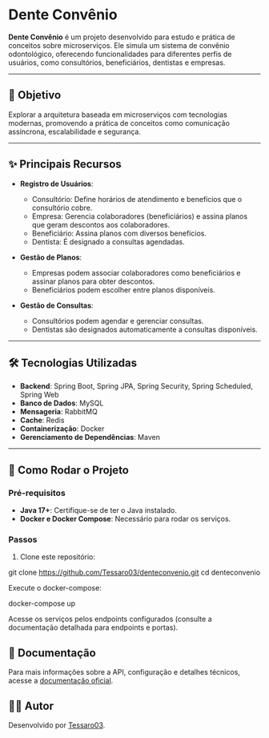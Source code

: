 # Dente Convênio 

**Dente Convênio** é um projeto desenvolvido para estudo e prática de conceitos sobre microserviços. Ele simula um sistema de convênio odontológico, oferecendo funcionalidades para diferentes perfis de usuários, como consultórios, beneficiários, dentistas e empresas.

---

## 🎯 Objetivo

Explorar a arquitetura baseada em microserviços com tecnologias modernas, promovendo a prática de conceitos como comunicação assíncrona, escalabilidade e segurança. 

---

## ✨ Principais Recursos

- **Registro de Usuários**:
  - Consultório: Define horários de atendimento e benefícios que o consultório cobre.
  - Empresa: Gerencia colaboradores (beneficiários) e assina planos que geram descontos aos colaboradores.
  - Beneficiário: Assina planos com diversos benefícios.
  - Dentista: É designado a consultas agendadas.

- **Gestão de Planos**:
  - Empresas podem associar colaboradores como beneficiários e assinar planos para obter descontos.
  - Beneficiários podem escolher entre planos disponíveis.

- **Gestão de Consultas**:
  - Consultórios podem agendar e gerenciar consultas.
  - Dentistas são designados automaticamente a consultas disponíveis.

---

## 🛠️ Tecnologias Utilizadas

- **Backend**: Spring Boot, Spring JPA, Spring Security, Spring Scheduled, Spring Web
- **Banco de Dados**: MySQL
- **Mensageria**: RabbitMQ
- **Cache**: Redis
- **Containerização**: Docker
- **Gerenciamento de Dependências**: Maven

---

## 🚀 Como Rodar o Projeto

### Pré-requisitos
- **Java 17+**: Certifique-se de ter o Java instalado.
- **Docker e Docker Compose**: Necessário para rodar os serviços.

### Passos
1. Clone este repositório:

git clone https://github.com/Tessaro03/denteconvenio.git
cd denteconvenio
  
Execute o docker-compose:

docker-compose up

Acesse os serviços pelos endpoints configurados (consulte a documentação detalhada para endpoints e portas).

## 📖 Documentação

Para mais informações sobre a API, configuração e detalhes técnicos, acesse a [documentação oficial](https://docs.google.com/document/d/14e_HUlZQA9xIeQr-wkTrSroL5twIMZdMHr2xs4kJ_Ng/edit?usp=sharing).

## 🧑‍💻 Autor

Desenvolvido por [Tessaro03](https://github.com/Tessaro03).
